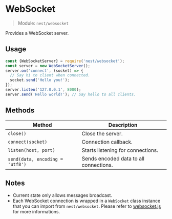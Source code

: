 # WebSocket

>  Module: `nest/websocket`

Provides a WebSocket server.

## Usage

```js
const {WebSocketServer} = require('nest/websocket');
const server = new WebSocketServer();
server.on('connect', (socket) => {
  // Say hi to client when connected.
  socket.send('Hello you!');
});
server.listen('127.0.0.1', 8080);
server.send('Hello world!'); // Say hello to all clients.
```

## Methods

| Method                          | Description                            |
| ------------------------------- | -------------------------------------- |
| `close()`                       | Close the server.                      |
| `connect(socket)`               | Connection callback.                   |
| `listen(host, port)`            | Starts listening for connections.      |
| `send(data, encoding = 'utf8')` | Sends encoded data to all connections. |

## Notes

- Current state only allows messages broadcast.
- Each WebSocket connection is wrapped in a `WebSocket` class instance that you can import from `nest/websocket`. Please refer to [websocket.js](../src/modules/websocket.js) for more informations.